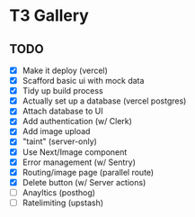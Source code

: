 # T3 Gallery

## TODO

- [x] Make it deploy (vercel)
- [x] Scafford basic ui with mock data
- [x] Tidy up build process
- [x] Actually set up a database (vercel postgres) 
- [x] Attach database to UI
- [x] Add authentication (w/ Clerk)
- [x] Add image upload
- [x] "taint" (server-only)
- [x] Use Next/Image component
- [x] Error management (w/ Sentry)
- [x] Routing/image page (parallel route)
- [x] Delete button (w/ Server actions)
- [ ] Anayltics (posthog)
- [ ] Ratelimiting (upstash)
